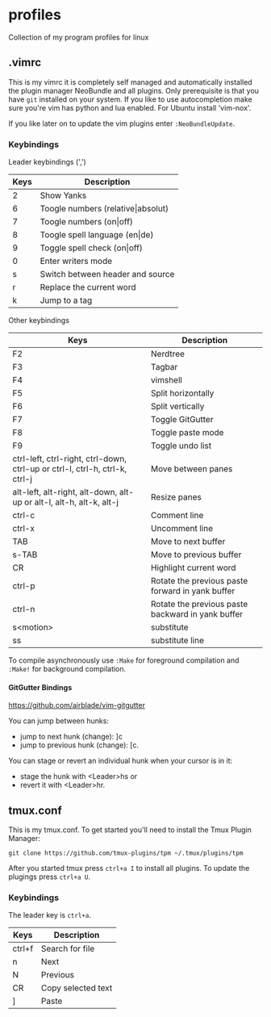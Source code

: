 # profiles
Collection of my program profiles for linux

## .vimrc

This is my vimrc it is completely self managed and automatically installed the plugin manager NeoBundle and all plugins. Only prerequisite is that you have `git` installed on your system. If you like to use autocompletion make sure you're vim has python and lua enabled. For Ubuntu install 'vim-nox'.

If you like later on to update the vim plugins enter `:NeoBundleUpdate`.

### Keybindings

Leader keybindings (',')

Keys    | Description
--------|------------
2       | Show Yanks
6       | Toogle numbers (relative\|absolut)
7       | Toogle numbers (on\|off)
8       | Toogle spell language (en\|de)
9       | Toggle spell check (on\|off)
0       | Enter writers mode
s       | Switch between header and source
r       | Replace the current word
k       | Jump to a tag

Other keybindings

Keys        | Description
------------|------------
F2          | Nerdtree
F3          | Tagbar
F4          | vimshell
F5          | Split horizontally
F6          | Split vertically
F7          | Toggle GitGutter
F8          | Toggle paste mode
F9          | Toggle undo list
ctrl-left, ctrl-right, ctrl-down, ctrl-up or ctrl-l, ctrl-h, ctrl-k, ctrl-j | Move between panes
alt-left, alt-right, alt-down, alt-up or alt-l, alt-h, alt-k, alt-j | Resize panes
ctrl-c      | Comment line
ctrl-x      | Uncomment line
TAB         | Move to next buffer
s-TAB       | Move to previous buffer
CR          | Highlight current word
ctrl-p      | Rotate the previous paste forward in yank buffer
ctrl-n      | Rotate the previous paste backward in yank buffer
s\<motion\> | substitute
ss          | substitute line

To compile asynchronously use `:Make` for foreground compilation and `:Make!` for background compilation.

#### GitGutter Bindings
https://github.com/airblade/vim-gitgutter

You can jump between hunks:
* jump to next hunk (change): ]c
* jump to previous hunk (change): [c.

You can stage or revert an individual hunk when your cursor is in it:
* stage the hunk with \<Leader\>hs or
* revert it with \<Leader\>hr.

## tmux.conf

This is my tmux.conf. To get started you'll need to install the Tmux Plugin Manager:

```
git clone https://github.com/tmux-plugins/tpm ~/.tmux/plugins/tpm
```

After you started tmux press `ctrl+a I` to install all plugins. To update the plugings press `ctrl+a U`.

### Keybindings

The leader key is `ctrl+a`.

Keys        | Description
------------|------------
ctrl+f      | Search for file
n           | Next
N           | Previous
CR          | Copy selected text
]           | Paste

